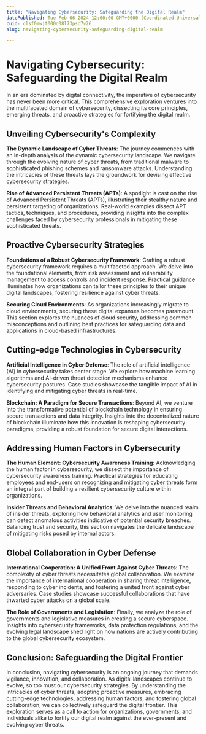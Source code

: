 ```yaml
---
title: "Navigating Cybersecurity: Safeguarding the Digital Realm"
datePublished: Tue Feb 06 2024 12:00:00 GMT+0000 (Coordinated Universal Time)
cuid: clsf0mwjt000d08l73pso7v26
slug: navigating-cybersecurity-safeguarding-digital-realm

---
```



# Navigating Cybersecurity: Safeguarding the Digital Realm

In an era dominated by digital connectivity, the imperative of cybersecurity has never been more critical. This comprehensive exploration ventures into the multifaceted domain of cybersecurity, dissecting its core principles, emerging threats, and proactive strategies for fortifying the digital realm.

## Unveiling Cybersecurity's Complexity

**The Dynamic Landscape of Cyber Threats**: The journey commences with an in-depth analysis of the dynamic cybersecurity landscape. We navigate through the evolving nature of cyber threats, from traditional malware to sophisticated phishing schemes and ransomware attacks. Understanding the intricacies of these threats lays the groundwork for devising effective cybersecurity strategies.

**Rise of Advanced Persistent Threats (APTs)**: A spotlight is cast on the rise of Advanced Persistent Threats (APTs), illustrating their stealthy nature and persistent targeting of organizations. Real-world examples dissect APT tactics, techniques, and procedures, providing insights into the complex challenges faced by cybersecurity professionals in mitigating these sophisticated threats.

## Proactive Cybersecurity Strategies

**Foundations of a Robust Cybersecurity Framework**: Crafting a robust cybersecurity framework requires a multifaceted approach. We delve into the foundational elements, from risk assessment and vulnerability management to access controls and incident response. Practical guidance illuminates how organizations can tailor these principles to their unique digital landscapes, fostering resilience against cyber threats.

**Securing Cloud Environments**: As organizations increasingly migrate to cloud environments, securing these digital expanses becomes paramount. This section explores the nuances of cloud security, addressing common misconceptions and outlining best practices for safeguarding data and applications in cloud-based infrastructures.

## Cutting-edge Technologies in Cybersecurity

**Artificial Intelligence in Cyber Defense**: The role of artificial intelligence (AI) in cybersecurity takes center stage. We explore how machine learning algorithms and AI-driven threat detection mechanisms enhance cybersecurity postures. Case studies showcase the tangible impact of AI in identifying and mitigating cyber threats in real-time.

**Blockchain: A Paradigm for Secure Transactions**: Beyond AI, we venture into the transformative potential of blockchain technology in ensuring secure transactions and data integrity. Insights into the decentralized nature of blockchain illuminate how this innovation is reshaping cybersecurity paradigms, providing a robust foundation for secure digital interactions.

## Addressing Human Factors in Cybersecurity

**The Human Element: Cybersecurity Awareness Training**: Acknowledging the human factor in cybersecurity, we dissect the importance of cybersecurity awareness training. Practical strategies for educating employees and end-users on recognizing and mitigating cyber threats form an integral part of building a resilient cybersecurity culture within organizations.

**Insider Threats and Behavioral Analytics**: We delve into the nuanced realm of insider threats, exploring how behavioral analytics and user monitoring can detect anomalous activities indicative of potential security breaches. Balancing trust and security, this section navigates the delicate landscape of mitigating risks posed by internal actors.

## Global Collaboration in Cyber Defense

**International Cooperation: A Unified Front Against Cyber Threats**: The complexity of cyber threats necessitates global collaboration. We examine the importance of international cooperation in sharing threat intelligence, responding to cyber incidents, and fostering a united front against cyber adversaries. Case studies showcase successful collaborations that have thwarted cyber attacks on a global scale.

**The Role of Governments and Legislation**: Finally, we analyze the role of governments and legislative measures in creating a secure cyberspace. Insights into cybersecurity frameworks, data protection regulations, and the evolving legal landscape shed light on how nations are actively contributing to the global cybersecurity ecosystem.

## Conclusion: Safeguarding the Digital Frontier

In conclusion, navigating cybersecurity is an ongoing journey that demands vigilance, innovation, and collaboration. As digital landscapes continue to evolve, so too must our cybersecurity strategies. By understanding the intricacies of cyber threats, adopting proactive measures, embracing cutting-edge technologies, addressing human factors, and fostering global collaboration, we can collectively safeguard the digital frontier. This exploration serves as a call to action for organizations, governments, and individuals alike to fortify our digital realm against the ever-present and evolving cyber threats.

